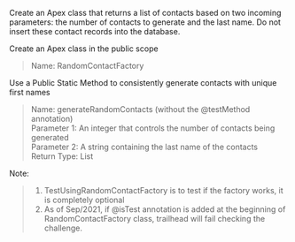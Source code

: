 Create an Apex class that returns a list of contacts based on two incoming parameters: the number of contacts to generate and the last name. Do not insert these contact records into the database.  

Create an Apex class in the public scope  
> Name: RandomContactFactory  

Use a Public Static Method to consistently generate contacts with unique first names  
> Name: generateRandomContacts (without the @testMethod annotation)  
> Parameter 1: An integer that controls the number of contacts being generated  
> Parameter 2: A string containing the last name of the contacts  
> Return Type: List  


Note:  
> 1. TestUsingRandomContactFactory is to test if the factory works, it is completely optional  
> 2. As of Sep/2021, if @isTest annotation is added at the beginning of RandomContactFactory class, trailhead will fail checking the challenge. 